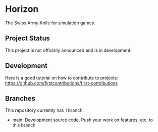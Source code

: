 # Horizon

The Swiss Army Knife for simulation games.

## Project Status

This project is not officially announced and is in development.

## Development

Here is a good tutorial on how to contribute to projects: https://github.com/firstcontributions/first-contributions <br>

## Branches

This repository currently has 1 branch:

- main: Development source code. Push your work on features, etc. to this branch
